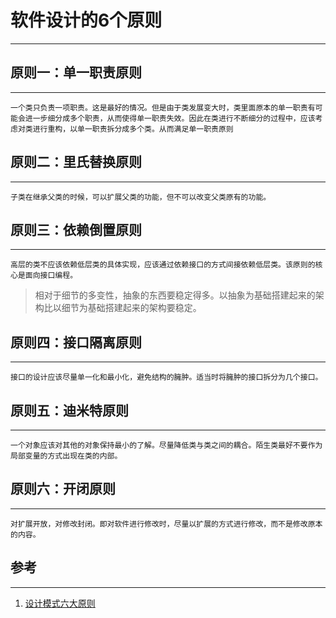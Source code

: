 # 软件设计的6个原则

-----------------------

## 原则一：单一职责原则

-----------

	一个类只负责一项职责。这是最好的情况。但是由于类发展变大时，类里面原本的单一职责有可能会进一步细分成多个职责，从而使得单一职责失效。因此在类进行不断细分的过程中，应该考虑对类进行重构，以单一职责拆分成多个类。从而满足单一职责原则
	
## 原则二：里氏替换原则

-----------

	子类在继承父类的时候，可以扩展父类的功能，但不可以改变父类原有的功能。
	
## 原则三：依赖倒置原则

-----------

	高层的类不应该依赖低层类的具体实现，应该通过依赖接口的方式间接依赖低层类。该原则的核心是面向接口编程。
	
> 相对于细节的多变性，抽象的东西要稳定得多。以抽象为基础搭建起来的架构比以细节为基础搭建起来的架构要稳定。

## 原则四：接口隔离原则

-----------

	接口的设计应该尽量单一化和最小化，避免结构的臃肿。适当时将臃肿的接口拆分为几个接口。
	
## 原则五：迪米特原则

-----------

	一个对象应该对其他的对象保持最小的了解。尽量降低类与类之间的耦合。陌生类最好不要作为局部变量的方式出现在类的内部。
	
## 原则六：开闭原则

-----------

	对扩展开放，对修改封闭。即对软件进行修改时，尽量以扩展的方式进行修改，而不是修改原本的内容。


## 参考

----------------

1. [设计模式六大原则](http://www.uml.org.cn/sjms/201211023.asp)